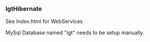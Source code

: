 ### IgtHibernate

See Index.html for WebServices

MySql Database named "igt" needs to be setup manually.
